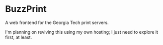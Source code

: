 BuzzPrint
=========

A web frontend for the Georgia Tech print servers.

I'm planning on reviving this using my own hosting; I just need to explore it first, at least.
